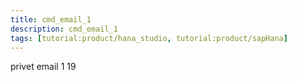```yaml
---
title: cmd_email_1
description: cmd_email_1
tags: [tutorial:product/hana_studio, tutorial:product/sapHana]
---
```


privet email 1
19
